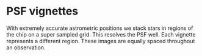 # PSF vignettes

With extremely accurate astrometric positions we stack stars in regions of the chip on a super sampled grid. This resolves the PSF well. Each vignette represents a different region. These images are equally spaced throughout an observation.
